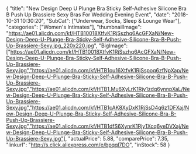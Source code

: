 {
	"title": "New Design Deep U Plunge Bra Sticky Self-Adhesive Silicone Bra B Push Up Brassiere Sexy Bras For Wedding Evening Event",
	"date": "2018-10-31 10:30:20",
	"SubCat": ["Underwear, Socks, Sleep & Lounge Wear"],
	"categories": ["Women's Intimates"],
	"thumbnailImage": "https://ae01.alicdn.com/kf/HTB10018XtfvK1RjSszhq6AcGFXaN/New-Design-Deep-U-Plunge-Bra-Sticky-Self-Adhesive-Silicone-Bra-B-Push-Up-Brassiere-Sexy.jpg_220x220.jpg",
	"BigImage": ["https://ae01.alicdn.com/kf/HTB10018XtfvK1RjSszhq6AcGFXaN/New-Design-Deep-U-Plunge-Bra-Sticky-Self-Adhesive-Silicone-Bra-B-Push-Up-Brassiere-Sexy.jpg","https://ae01.alicdn.com/kf/HTB1ou16XtfvK1RjSspoq6zfNpXap/New-Design-Deep-U-Plunge-Bra-Sticky-Self-Adhesive-Silicone-Bra-B-Push-Up-Brassiere-Sexy.jpg","https://ae01.alicdn.com/kf/HTB1.Mu6XyLrK1Rjy1zdq6ynnpXaL/New-Design-Deep-U-Plunge-Bra-Sticky-Self-Adhesive-Silicone-Bra-B-Push-Up-Brassiere-Sexy.jpg","https://ae01.alicdn.com/kf/HTB1cAK8XyDxK1RjSsD4q6z1DFXaj/New-Design-Deep-U-Plunge-Bra-Sticky-Self-Adhesive-Silicone-Bra-B-Push-Up-Brassiere-Sexy.jpg","https://ae01.alicdn.com/kf/HTB1dfS6XynrK1Rjy1Xcq6yeDVXaj/New-Design-Deep-U-Plunge-Bra-Sticky-Self-Adhesive-Silicone-Bra-B-Push-Up-Brassiere-Sexy.jpg"],
	"actualPrice": 5.88,
	"comparePrice": 7.35,
	"linkurl": "http://s.click.aliexpress.com/e/bpqql7DO",
	"inStock": 58
}
